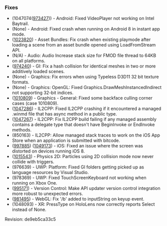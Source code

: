 ### Fixes

*   (1047074([973427](https://issuetracker.unity3d.com/product/unity/issues/guid/973427/))) - Android: Fixed VideoPlayer not working on Intel Baytrail.
*   (None) - Android: Fixed crash when running on Android 8 in instant app mode.
*   ([1023820](https://issuetracker.unity3d.com/product/unity/issues/guid/1023820/)) - Asset Bundles: Fix crash when existing playmode after loading a scene from an asset bundle opened using LoadFromStream API.
*   (N/A) - Audio: Audio Increase stack size for FMOD file thread to 64KB on all platforms.
*   ([974240](https://issuetracker.unity3d.com/product/unity/issues/guid/974240/)) - GI: Fix a hash collision for identical meshes in two or more additively loaded scenes.
*   (None) - Graphics: Fix errors when using Typeless D3D11 32 bit texture formats.
*   (None) - Graphics: OpenGL: Fixed Graphics.DrawMeshInstancedIndirect not supporting 32-bit indices.
*   ([1010809](https://issuetracker.unity3d.com/product/unity/issues/guid/1010809/)) - Graphics - General: Fixed some backface culling corner cases (case 1010809).
*   ([1047286](https://issuetracker.unity3d.com/product/unity/issues/guid/1047286/)) - IL2CPP: Fixed IL2CPP crashing if it encountered a managed .winmd file that has async method in a public type.
*   ([1047267](https://issuetracker.unity3d.com/product/unity/issues/guid/1047267/)) - IL2CPP: Fix IL2CPP build failing if any managed assembly contains a delegate type that doesn't have BeginInvoke or EndInvoke methods.
*   (850163) - IL2CPP: Allow managed stack traces to work on the iOS App Store when an application is submitted with bitcode.
*   ([997885](https://issuetracker.unity3d.com/product/unity/issues/guid/997885)) ([1049173](https://issuetracker.unity3d.com/product/unity/issues/guid/1049173/)) - iOS: Fixed an issue where the screen was distorted on devices running iOS 8.
*   ([1015543](https://issuetracker.unity3d.com/product/unity/issues/guid/1015543/)) - Physics 2D: Particles using 2D collision mode now never collide with triggers.
*   (976639) - UWP: Platform: Fixed GI folders getting picked up as language resources by Visual Studio.
*   (978369) - UWP: Fixed TouchScreenKeyboard not working when running on Xbox One.
*   ([995171](https://issuetracker.unity3d.com/product/unity/issues/guid/995171/)) - Version Control: Make API updater version control integration more robust to unexpected errors.
*   ([981495](https://issuetracker.unity3d.com/product/unity/issues/guid/981495/)) - WebGL: Fix '/b' added to inputString on keyup event.
*   (1048093) - XR: PressType on HoloLens now correctly reports Select instead of None.

Revision: de9eb5ca33c5